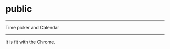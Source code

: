 # public

*************************
Time picker and Calendar
*************************


It is fit with the Chrome.



